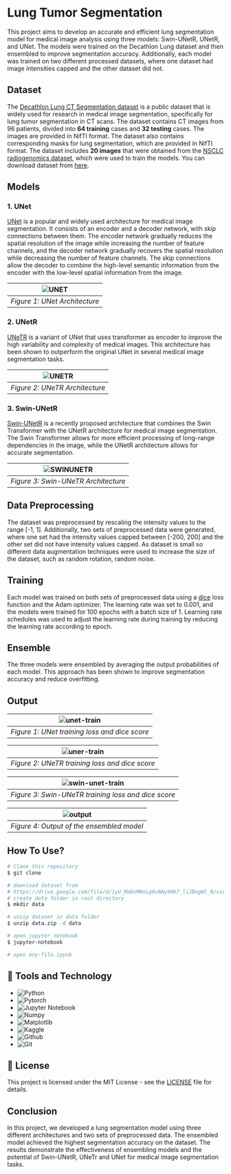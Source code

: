 # Lung Tumor Segmentation

This project aims to develop an accurate and efficient lung segmentation model for medical image analysis using three models: Swin-UNetR, UNetR, and UNet. The models were trained on the Decathlon Lung dataset and then ensembled to improve segmentation accuracy. Additionally, each model was trained on two different processed datasets, where one dataset had image intensities capped and the other dataset did not.

## Dataset

The [Decathlon Lung CT Segmentation dataset](https://drive.google.com/file/d/1I1LR7XjyEZ-VBQ-Xruh31V7xExMjlVvi/view?usp=share_link) is a public dataset that is widely used for research in medical image segmentation, specifically for lung tumor segmentation in CT scans. The dataset contains CT images from 96 patients, divided into **64 training** cases and **32 testing** cases. The images are provided in NifTI format. The dataset also contains corresponding masks for lung segmentation, which are provided in NifTI format. The dataset includes **20 images** that were obtained from the [NSCLC radiogenomics dataset](https://wiki.cancerimagingarchive.net/display/Public/NSCLC-Radiomics), which were used to train the models. You can download dataset from [here](https://drive.google.com/file/d/1yU_MeDoMHnLg0vNAy4Hb7_liJBogWl_N/view?usp=share_link).

## Models

### 1. UNet

[UNet](https://link.springer.com/chapter/10.1007/978-3-319-24574-4_28) is a popular and widely used architecture for medical image segmentation. It consists of an encoder and a decoder network, with skip connections between them. The encoder network gradually reduces the spatial resolution of the image while increasing the number of feature channels, and the decoder network gradually recovers the spatial resolution while decreasing the number of feature channels. The skip connections allow the decoder to combine the high-level semantic information from the encoder with the low-level spatial information from the image.

| ![UNET](/image/unet.png) |
|:--:|
|*Figure 1: UNet Architecture*|

### 2. UNetR

[UNeTR](https://ieeexplore.ieee.org/document/9706678/authors#authors) is a variant of UNet that uses transformer as encoder to improve the high variability and complexity of medical images. This architecture has been shown to outperform the original UNet in several medical image segmentation tasks.

| ![UNETR](/image/unetr.png) |
|:--:|
|*Figure 2: UNeTR Architecture*|

### 3. Swin-UNetR

[Swin-UNetR](https://ieeexplore.ieee.org/document/9879123) is a recently proposed architecture that combines the Swin Transformer with the UNetR architecture for medical image segmentation. The Swin Transformer allows for more efficient processing of long-range dependencies in the image, while the UNetR architecture allows for accurate segmentation.

| ![SWINUNETR](/image/swin-unetr.png) |
|:--:|
|*Figure 3: Swin-UNeTR Architecture*|

## Data Preprocessing

The dataset was preprocessed by rescaling the intensity values to the range [-1, 1]. Additionally, two sets of preprocessed data were generated, where one set had the intensity values capped between [-200, 200] and the other set did not have intensity values capped. As dataset is small so different data augmentation techniques were used to increase the size of the dataset, such as random rotation, random noise.

## Training

Each model was trained on both sets of preprocessed data using a [dice](https://ieeexplore.ieee.org/document/9277638) loss function and the Adam optimizer. The learning rate was set to 0.001, and the models were trained for 100 epochs with a batch size of 1. Learning rate schedules was used to adjust the learning rate during training by reducing the learning rate according to epoch.

## Ensemble

The three models were ensembled by averaging the output probabilities of each model. This approach has been shown to improve segmentation accuracy and reduce overfitting.

## Output

| ![unet-train](image/unet_train.png) |
|:--:|
|*Figure 1: UNet training loss and dice score*|

| ![uner-train](image/unetr_train.png) |
|:--:|
|*Figure 2: UNeTR training loss and dice score*|

| ![swin-unet-train](image/swin-unetr_train.png) |
|:--:|
|*Figure 3: Swin-UNeTR training loss and dice score*|

| ![output](/image/output.png) |
|:--:|
|*Figure 4: Output of the ensembled model*|

## How To Use?

```bash
# Clone this repository
$ git clone 

# download dataset from 
# https://drive.google.com/file/d/1yU_MeDoMHnLg0vNAy4Hb7_liJBogWl_N/view?usp=share_link
# create data folder in root directory
$ mkdir data

# unzip dataset in data folder
$ unzip data.zip -d data

# open jupyter notebook
$ jupyter-notebook

# open any-file.ipynb
```

## 🔧 Tools and Technology

- ![Python](https://img.shields.io/badge/Code-Python-informational?style=flat&logo=python&logoColor=white&color=2bbc8a)
- ![Pytorch](https://img.shields.io/badge/Code-Pytorch-informational?style=flat&logo=pytorch&logoColor=white&color=2bbc8a)
- ![Jupyter Notebook](https://img.shields.io/badge/Code-Jupyter-informational?style=flat&logo=jupyter&logoColor=white&color=2bbc8a)
- ![Numpy](https://img.shields.io/badge/Code-Numpy-informational?style=flat&logo=numpy&logoColor=white&color=2bbc8a)
- ![Matplotlib](https://img.shields.io/badge/Code-Matplotlib-informational?style=flat&logo=matplotlib&logoColor=white&color=2bbc8a)
- ![Kaggle](https://img.shields.io/badge/Tools-Kaggle-informational?style=flat&logo=kaggle&logoColor=white&color=2bbc8a)
- ![Github](https://img.shields.io/badge/Tools-Github-informational?style=flat&logo=github&logoColor=white&color=2bbc8a)
- ![Git](https://img.shields.io/badge/Tools-Git-informational?style=flat&logo=git&logoColor=white&color=2bbc8a)
  
## 📝 License

This project is licensed under the MIT License - see the [LICENSE](LICENSE) file for details.

## Conclusion

In this project, we developed a lung segmentation model using three different architectures and two sets of preprocessed data. The ensembled model achieved the highest segmentation accuracy on the dataset. The results demonstrate the effectiveness of ensembling models and the potential of Swin-UNetR, UNeTr and UNet for medical image segmentation tasks.
